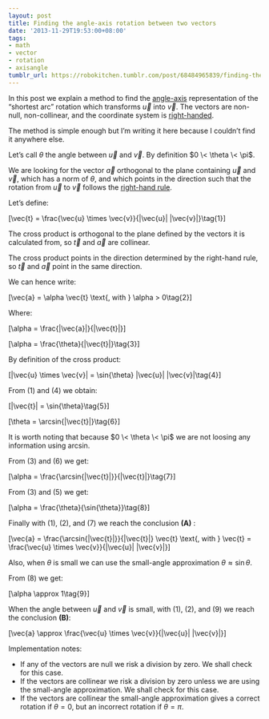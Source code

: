```yaml
---
layout: post
title: Finding the angle-axis rotation between two vectors
date: '2013-11-29T19:53:00+08:00'
tags:
- math
- vector
- rotation
- axisangle
tumblr_url: https://robokitchen.tumblr.com/post/68484965839/finding-the-angle-axis-rotation-between-two-vectors
---
```

In this post we explain a method to find the [angle-axis](http://en.wikipedia.org/wiki/Axis%E2%80%93angle_representation) representation of the “shortest arc” rotation which transforms $\vec{u}$ into $\vec{v}$. The vectors are non-null, non-collinear, and the coordinate system is [right-handed](http://en.wikipedia.org/wiki/Right-hand_rule#Right-handed_and_left-handed_coordinates).

The method is simple enough but I’m writing it here because I couldn’t find it anywhere else.

Let’s call $\theta$ the angle between $\vec{u}$ and $\vec{v}$. By definition $0 \< \theta \< \pi$.

We are looking for the vector $\vec{a}$ orthogonal to the plane containing $\vec{u}$ and $\vec{v}$, which has a norm of $\theta$, and which points in the direction such that the rotation from $\vec{u}$ to $\vec{v}$ follows the [right-hand rule](http://en.wikipedia.org/wiki/Right-hand_rule#Direction_associated_with_a_rotation).

Let’s define:

\[\vec{t} = \frac{\vec{u} \times \vec{v}}{\|\vec{u}\| \|\vec{v}\|}\tag{1}\]

The cross product is orthogonal to the plane defined by the vectors it is calculated from, so $\vec{t}$ and $\vec{a}$ are collinear.

The cross product points in the direction determined by the right-hand rule, so $\vec{t}$ and $\vec{a}$ point in the same direction.

We can hence write:

\[\vec{a} = \alpha \vec{t} \text{, with } \alpha \> 0\tag{2}\]

Where:

\[\alpha = \frac{\|\vec{a}\|}{\|\vec{t}\|}\]

\[\alpha = \frac{\theta}{\|\vec{t}\|}\tag{3}\]

By definition of the cross product:

\[\|\vec{u} \times \vec{v}\| = \sin{\theta} \|\vec{u}\| \|\vec{v}\|\tag{4}\]

From (1) and (4) we obtain:

\[\|\vec{t}\| = \sin{\theta}\tag{5}\]

\[\theta = \arcsin{\|\vec{t}\|}\tag{6}\]

It is worth noting that because $0 \< \theta \< \pi$ we are not loosing any information using arcsin.

From (3) and (6) we get:

\[\alpha = \frac{\arcsin{\|\vec{t}\|}}{\|\vec{t}\|}\tag{7}\]

From (3) and (5) we get:

\[\alpha = \frac{\theta}{\sin{\theta}}\tag{8}\]

Finally with (1), (2), and (7) we reach the conclusion **(A)** :

\[\vec{a} = \frac{\arcsin{\|\vec{t}\|}}{\|\vec{t}\|} \vec{t} \text{, with } \vec{t} = \frac{\vec{u} \times \vec{v}}{\|\vec{u}\| \|\vec{v}\|}\]

Also, when $\theta$ is small we can use the small-angle approximation $\theta \approx \sin{\theta}$.

From (8) we get:

\[\alpha \approx 1\tag{9}\]

When the angle between $\vec{u}$ and $\vec{v}$ is small, with (1), (2), and (9) we reach the conclusion **(B)**:

\[\vec{a} \approx \frac{\vec{u} \times \vec{v}}{\|\vec{u}\| \|\vec{v}\|}\]

Implementation notes:

- If any of the vectors are null we risk a division by zero. We shall check for this case.
- If the vectors are collinear we risk a division by zero unless we are using the small-angle approximation. We shall check for this case.
- If the vectors are collinear the small-angle approximation gives a correct rotation if $\theta = 0$, but an incorrect rotation if $\theta = \pi$.
